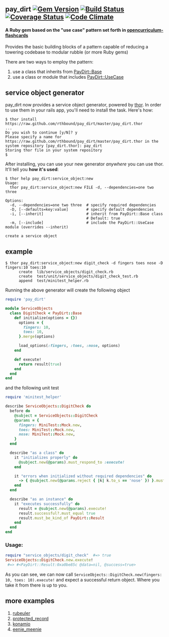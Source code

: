 ## pay_dirt [![Gem Version](https://badge.fury.io/rb/pay_dirt.png)](http://badge.fury.io/rb/pay_dirt) [![Build Status](https://travis-ci.org/rthbound/pay_dirt.png?branch=master)](https://travis-ci.org/rthbound/pay_dirt) [![Coverage Status](https://coveralls.io/repos/rthbound/pay_dirt/badge.png?branch=master)](https://coveralls.io/r/rthbound/pay_dirt?branch=master) [![Code Climate](https://codeclimate.com/github/rthbound/pay_dirt.png)](https://codeclimate.com/github/rthbound/pay_dirt)

#### A Ruby gem based on the "use case" pattern set forth in [opencurriculum-flashcards](https://github.com/isotope11/opencurriculum-flashcards)

Provides the basic building blocks of a pattern capable of reducing a towering codebase to modular rubble (or more Ruby gems)

There are two ways to employ the pattern:

1. use a class that inherits from [PayDirt::Base](https://github.com/rthbound/pay_dirt/blob/master/test/unit/pay_dirt/base_test.rb#L6-L24)
2. use a class or module that includes [PayDirt::UseCase](https://github.com/rthbound/pay_dirt/blob/master/test/unit/pay_dirt/use_case_test.rb#L6-L26)

service object generator
------------------------
pay_dirt now provides a service object generator,
powered by [thor](https://github.com/erikhuda/thor).
In order to use them in your rails app, you'll need to install the task. Here's how:

```
$ thor install https://raw.github.com/rthbound/pay_dirt/master/pay_dirt.thor
...
Do you wish to continue [y/N]? y
Please specify a name for https://raw.github.com/rthbound/pay_dirt/master/pay_dirt.thor in the system repository [pay_dirt.thor]: pay_dirt
Storing thor file in your system repository
$
```

After installing, you can use your new generator *anywhere* you can use thor. It'll tell you **how it's used**:

```
$ thor help pay_dirt:service_object:new
Usage:
  thor pay_dirt:service_object:new FILE -d, --dependencies=one two three

Options:
  -d, --dependencies=one two three  # specify required dependencies
  -D, [--defaults=key:value]        # specify default dependencies
  -i, [--inherit]                   # inherit from PayDirt::Base class
                                    # Default: true
  -m, [--include]                   # include the PayDirt::UseCase module (overrides --inherit)

create a service object
```

example
-------
```
$ thor pay_dirt:service_object:new digit_check -d fingers toes nose -D fingers:10 toes:10
      create  lib/service_objects/digit_check.rb
      create  test/unit/service_objects/digit_check_test.rb
      append  test/minitest_helper.rb
```

Running the above generator will create the following object

```ruby
require 'pay_dirt'

module ServiceObjects
  class DigitCheck < PayDirt::Base
    def initialize(options = {})
      options = {
        fingers: 10,
        toes: 10,
      }.merge(options)

      load_options(:fingers, :toes, :nose, options)
    end

    def execute!
      return result(true)
    end
  end
end
```

and the following unit test
```ruby
require 'minitest_helper'

describe ServiceObjects::DigitCheck do
  before do
    @subject = ServiceObjects::DigitCheck
    @params = {
      fingers: MiniTest::Mock.new,
      toes: MiniTest::Mock.new,
      nose: MiniTest::Mock.new,
    }
  end

  describe "as a class" do
    it "initializes properly" do
      @subject.new(@params).must_respond_to :execute!
    end

    it "errors when initialized without required dependencies" do
      -> { @subject.new(@params.reject { |k| k.to_s == 'nose' }) }.must_raise RuntimeError
    end
  end

  describe "as an instance" do
    it "executes successfully" do
      result = @subject.new(@params).execute!
      result.successful?.must_equal true
      result.must_be_kind_of PayDirt::Result
    end
  end
end
```

### Usage:
```ruby
require "service_objects/digit_check"  #=> true
ServiceObjects::DigitCheck.new.execute!
 #=> #<PayDirt::Result:0xa0be85c @data=nil, @success=true>
```
As you can see, we can now call `ServiceObjects::DigitCheck.new(fingers: 10, toes: 10).execute!`
and expect a successful return object. Where you take it from there is up to you.

more examples
-------------
1. [rubeuler](https://github.com/rthbound/rubeuler)
2. [protected_record](https://github.com/rthbound/protected_record)
3. [konamio](https://github.com/rthbound/konamio)
4. [eenie_meenie](https://github.com/rthbound/eenie_meenie)
